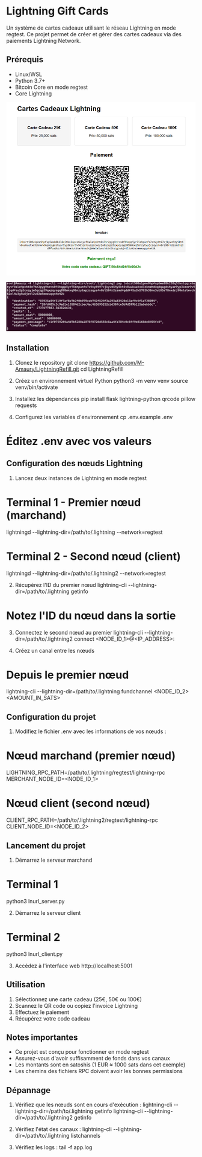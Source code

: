 # Lightning Gift Cards

Un système de cartes cadeaux utilisant le réseau Lightning en mode regtest. Ce projet permet de créer et gérer des cartes cadeaux via des paiements Lightning Network.

## Prérequis

- Linux/WSL
- Python 3.7+
- Bitcoin Core en mode regtest
- Core Lightning

![Test](screenshots/test.png)

![Paiement](screenshots/paiement.png)

## Installation

1. Clonez le repository
git clone https://github.com/M-Amaury/LightningRefill.git
cd LightningRefill

2. Créez un environnement virtuel Python
python3 -m venv venv
source venv/bin/activate

3. Installez les dépendances
pip install flask lightning-python qrcode pillow requests

4. Configurez les variables d'environnement
cp .env.example .env
# Éditez .env avec vos valeurs

## Configuration des nœuds Lightning

1. Lancez deux instances de Lightning en mode regtest
# Terminal 1 - Premier nœud (marchand)
lightningd --lightning-dir=/path/to/.lightning --network=regtest

# Terminal 2 - Second nœud (client)
lightningd --lightning-dir=/path/to/.lightning2 --network=regtest

2. Récupérez l'ID du premier nœud
lightning-cli --lightning-dir=/path/to/.lightning getinfo
# Notez l'ID du nœud dans la sortie

3. Connectez le second nœud au premier
lightning-cli --lightning-dir=/path/to/.lightning2 connect <NODE_ID_1>@<IP_ADDRESS>:<PORT>

4. Créez un canal entre les nœuds
# Depuis le premier nœud
lightning-cli --lightning-dir=/path/to/.lightning fundchannel <NODE_ID_2> <AMOUNT_IN_SATS>

## Configuration du projet

1. Modifiez le fichier .env avec les informations de vos nœuds :
# Nœud marchand (premier nœud)
LIGHTNING_RPC_PATH=/path/to/.lightning/regtest/lightning-rpc
MERCHANT_NODE_ID=<NODE_ID_1>

# Nœud client (second nœud)
CLIENT_RPC_PATH=/path/to/.lightning2/regtest/lightning-rpc
CLIENT_NODE_ID=<NODE_ID_2>

## Lancement du projet

1. Démarrez le serveur marchand
# Terminal 1
python3 lnurl_server.py

2. Démarrez le serveur client
# Terminal 2
python3 lnurl_client.py

3. Accédez à l'interface web
http://localhost:5001

## Utilisation

1. Sélectionnez une carte cadeau (25€, 50€ ou 100€)
2. Scannez le QR code ou copiez l'invoice Lightning
3. Effectuez le paiement
4. Récupérez votre code cadeau

## Notes importantes

- Ce projet est conçu pour fonctionner en mode regtest
- Assurez-vous d'avoir suffisamment de fonds dans vos canaux
- Les montants sont en satoshis (1 EUR ≈ 1000 sats dans cet exemple)
- Les chemins des fichiers RPC doivent avoir les bonnes permissions

## Dépannage

1. Vérifiez que les nœuds sont en cours d'exécution :
lightning-cli --lightning-dir=/path/to/.lightning getinfo
lightning-cli --lightning-dir=/path/to/.lightning2 getinfo

2. Vérifiez l'état des canaux :
lightning-cli --lightning-dir=/path/to/.lightning listchannels

3. Vérifiez les logs :
tail -f app.log

